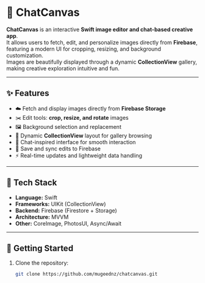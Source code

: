 # 💬 ChatCanvas

**ChatCanvas** is an interactive **Swift image editor and chat-based creative app**.  
It allows users to fetch, edit, and personalize images directly from **Firebase**, featuring a modern UI for cropping, resizing, and background customization.  
Images are beautifully displayed through a dynamic **CollectionView** gallery, making creative exploration intuitive and fun.

---

## ✨ Features

- ☁️ Fetch and display images directly from **Firebase Storage**  
- ✂️ Edit tools: **crop, resize, and rotate** images  
- 🖼️ Background selection and replacement  
- 🎨 Dynamic **CollectionView** layout for gallery browsing  
- 💬 Chat-inspired interface for smooth interaction  
- 💾 Save and sync edits to Firebase  
- ⚡ Real-time updates and lightweight data handling  

---

## 🧰 Tech Stack

- **Language:** Swift  
- **Frameworks:** UIKit (CollectionView)  
- **Backend:** Firebase (Firestore + Storage)  
- **Architecture:** MVVM  
- **Other:** CoreImage, PhotosUI, Async/Await  

---

## 🚀 Getting Started

1. Clone the repository:  
   ```bash
   git clone https://github.com/mugeednz/chatcanvas.git
